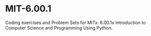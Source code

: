 # MIT-6.00.1
Coding exercises and Problem Sets for MITx: 6.00.1x Introduction to Computer Science and Programming Using Python. 
